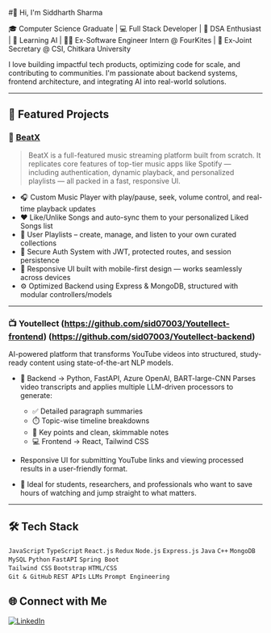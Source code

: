 #👋 Hi, I'm Siddharth Sharma

🎓 Computer Science Graduate | 💻 Full Stack Developer | 🎯 DSA Enthusiast | 🚀 Learning AI | 🧑‍💼 Ex-Software Engineer Intern @ FourKites | 🤝 Ex-Joint Secretary @ CSI, Chitkara University

I love building impactful tech products, optimizing code for scale, and contributing to communities. I'm passionate about backend systems, frontend architecture, and integrating AI into real-world solutions.

---

## 💼 Featured Projects

### 🎵 [BeatX](https://github.com/sid07003/BeatX3.0)
> BeatX is a full-featured music streaming platform built from scratch. It replicates core features of top-tier music apps like Spotify — including authentication, dynamic playback, and personalized playlists —     all packed in a fast, responsive UI.

- 🎧 Custom Music Player with play/pause, seek, volume control, and real-time playback updates
- ❤️ Like/Unlike Songs and auto-sync them to your personalized Liked Songs list
- 🎵 User Playlists – create, manage, and listen to your own curated collections
- 🔐 Secure Auth System with JWT, protected routes, and session persistence
- 📱 Responsive UI built with mobile-first design — works seamlessly across devices
- ⚙️ Optimized Backend using Express & MongoDB, structured with modular controllers/models

---

### 📺 Youtellect (https://github.com/sid07003/Youtellect-frontend) (https://github.com/sid07003/Youtellect-backend)
AI-powered platform that transforms YouTube videos into structured, study-ready content using state-of-the-art NLP models.

- 🧠 Backend → Python, FastAPI, Azure OpenAI, BART-large-CNN
  Parses video transcripts and applies multiple LLM-driven processors to generate:
    - ✅ Detailed paragraph summaries
    - ⏱️ Topic-wise timeline breakdowns
    - 🔑 Key points and clean, skimmable notes
    - 💻 Frontend → React, Tailwind CSS

- Responsive UI for submitting YouTube links and viewing processed results in a user-friendly format.
- 🎯 Ideal for students, researchers, and professionals who want to save hours of watching and jump straight to what matters.

---

## 🛠 Tech Stack

`JavaScript` `TypeScript` `React.js` `Redux` `Node.js` `Express.js` `Java` `C++`
`MongoDB` `MySQL` `Python` `FastAPI` `Spring Boot`  
`Tailwind CSS` `Bootstrap` `HTML/CSS`  
`Git & GitHub` `REST APIs` `LLMs` `Prompt Engineering`

## 🌐 Connect with Me
[![LinkedIn](https://img.shields.io/badge/LinkedIn-blue?style=for-the-badge&logo=linkedin)](https://www.linkedin.com/in/sid07003/)  
